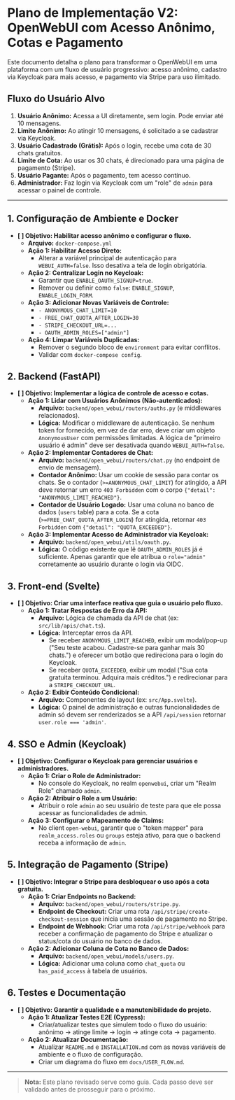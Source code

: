 # Plano de Implementação V2: OpenWebUI com Acesso Anônimo, Cotas e Pagamento

Este documento detalha o plano para transformar o OpenWebUI em uma plataforma com um fluxo de usuário progressivo: acesso anônimo, cadastro via Keycloak para mais acesso, e pagamento via Stripe para uso ilimitado.

## Fluxo do Usuário Alvo

1.  **Usuário Anônimo:** Acessa a UI diretamente, sem login. Pode enviar até 10 mensagens.
2.  **Limite Anônimo:** Ao atingir 10 mensagens, é solicitado a se cadastrar via Keycloak.
3.  **Usuário Cadastrado (Grátis):** Após o login, recebe uma cota de 30 chats gratuitos.
4.  **Limite de Cota:** Ao usar os 30 chats, é direcionado para uma página de pagamento (Stripe).
5.  **Usuário Pagante:** Após o pagamento, tem acesso contínuo.
6.  **Administrador:** Faz login via Keycloak com um "role" de `admin` para acessar o painel de controle.

---

## 1. Configuração de Ambiente e Docker

-   **[ ] Objetivo: Habilitar acesso anônimo e configurar o fluxo.**
    -   **Arquivo:** `docker-compose.yml`
    -   **Ação 1: Habilitar Acesso Direto:**
        -   Alterar a variável principal de autenticação para `WEBUI_AUTH=false`. Isso desativa a tela de login obrigatória.
    -   **Ação 2: Centralizar Login no Keycloak:**
        -   Garantir que `ENABLE_OAUTH_SIGNUP=true`.
        -   Remover ou definir como `false`: `ENABLE_SIGNUP`, `ENABLE_LOGIN_FORM`.
    -   **Ação 3: Adicionar Novas Variáveis de Controle:**
        -   `- ANONYMOUS_CHAT_LIMIT=10`
        -   `- FREE_CHAT_QUOTA_AFTER_LOGIN=30`
        -   `- STRIPE_CHECKOUT_URL=...`
        -   `- OAUTH_ADMIN_ROLES=["admin"]`
    -   **Ação 4: Limpar Variáveis Duplicadas:**
        -   Remover o segundo bloco de `environment` para evitar conflitos.
        -   Validar com `docker-compose config`.

## 2. Backend (FastAPI)

-   **[ ] Objetivo: Implementar a lógica de controle de acesso e cotas.**
    -   **Ação 1: Lidar com Usuários Anônimos (Não-autenticados):**
        -   **Arquivo:** `backend/open_webui/routers/auths.py` (e middlewares relacionados).
        -   **Lógica:** Modificar o middleware de autenticação. Se nenhum token for fornecido, em vez de dar erro, deve criar um objeto `AnonymousUser` com permissões limitadas. A lógica de "primeiro usuário é admin" deve ser desativada quando `WEBUI_AUTH=false`.
    -   **Ação 2: Implementar Contadores de Chat:**
        -   **Arquivo:** `backend/open_webui/routers/chat.py` (no endpoint de envio de mensagem).
        -   **Contador Anônimo:** Usar um cookie de sessão para contar os chats. Se o contador (`>=ANONYMOUS_CHAT_LIMIT`) for atingido, a API deve retornar um erro `403 Forbidden` com o corpo `{"detail": "ANONYMOUS_LIMIT_REACHED"}`.
        -   **Contador de Usuário Logado:** Usar uma coluna no banco de dados (`users` table) para a cota. Se a cota (`>=FREE_CHAT_QUOTA_AFTER_LOGIN`) for atingida, retornar `403 Forbidden` com `{"detail": "QUOTA_EXCEEDED"}`.
    -   **Ação 3: Implementar Acesso de Administrador via Keycloak:**
        -   **Arquivo:** `backend/open_webui/utils/oauth.py`.
        -   **Lógica:** O código existente que lê `OAUTH_ADMIN_ROLES` já é suficiente. Apenas garantir que ele atribua o `role="admin"` corretamente ao usuário durante o login via OIDC.

## 3. Front-end (Svelte)

-   **[ ] Objetivo: Criar uma interface reativa que guia o usuário pelo fluxo.**
    -   **Ação 1: Tratar Respostas de Erro da API:**
        -   **Arquivo:** Lógica de chamada da API de chat (ex: `src/lib/apis/chat.ts`).
        -   **Lógica:** Interceptar erros da API.
            -   Se receber `ANONYMOUS_LIMIT_REACHED`, exibir um modal/pop-up ("Seu teste acabou. Cadastre-se para ganhar mais 30 chats.") e oferecer um botão que redireciona para o login do Keycloak.
            -   Se receber `QUOTA_EXCEEDED`, exibir um modal ("Sua cota gratuita terminou. Adquira mais créditos.") e redirecionar para a `STRIPE_CHECKOUT_URL`.
    -   **Ação 2: Exibir Conteúdo Condicional:**
        -   **Arquivo:** Componentes de layout (ex: `src/App.svelte`).
        -   **Lógica:** O painel de administração e outras funcionalidades de admin só devem ser renderizados se a API `/api/session` retornar `user.role === 'admin'`.

## 4. SSO e Admin (Keycloak)

-   **[ ] Objetivo: Configurar o Keycloak para gerenciar usuários e administradores.**
    -   **Ação 1: Criar o Role de Administrador:**
        -   No console do Keycloak, no realm `openwebui`, criar um "Realm Role" chamado `admin`.
    -   **Ação 2: Atribuir o Role a um Usuário:**
        -   Atribuir o role `admin` ao seu usuário de teste para que ele possa acessar as funcionalidades de admin.
    -   **Ação 3: Configurar o Mapeamento de Claims:**
        -   No client `open-webui`, garantir que o "token mapper" para `realm_access.roles` ou `groups` esteja ativo, para que o backend receba a informação de `admin`.

## 5. Integração de Pagamento (Stripe)

-   **[ ] Objetivo: Integrar o Stripe para desbloquear o uso após a cota gratuita.**
    -   **Ação 1: Criar Endpoints no Backend:**
        -   **Arquivo:** `backend/open_webui/routers/stripe.py`.
        -   **Endpoint de Checkout:** Criar uma rota `/api/stripe/create-checkout-session` que inicia uma sessão de pagamento no Stripe.
        -   **Endpoint de Webhook:** Criar uma rota `/api/stripe/webhook` para receber a confirmação de pagamento do Stripe e atualizar o status/cota do usuário no banco de dados.
    -   **Ação 2: Adicionar Coluna de Cota no Banco de Dados:**
        -   **Arquivo:** `backend/open_webui/models/users.py`.
        -   **Lógica:** Adicionar uma coluna como `chat_quota` ou `has_paid_access` à tabela de usuários.

## 6. Testes e Documentação

-   **[ ] Objetivo: Garantir a qualidade e a manutenibilidade do projeto.**
    -   **Ação 1: Atualizar Testes E2E (Cypress):**
        -   Criar/atualizar testes que simulem todo o fluxo do usuário: anônimo -> atinge limite -> login -> atinge cota -> pagamento.
    -   **Ação 2: Atualizar Documentação:**
        -   Atualizar `README.md` e `INSTALLATION.md` com as novas variáveis de ambiente e o fluxo de configuração.
        -   Criar um diagrama do fluxo em `docs/USER_FLOW.md`.

---

> **Nota:** Este plano revisado serve como guia. Cada passo deve ser validado antes de prosseguir para o próximo.
